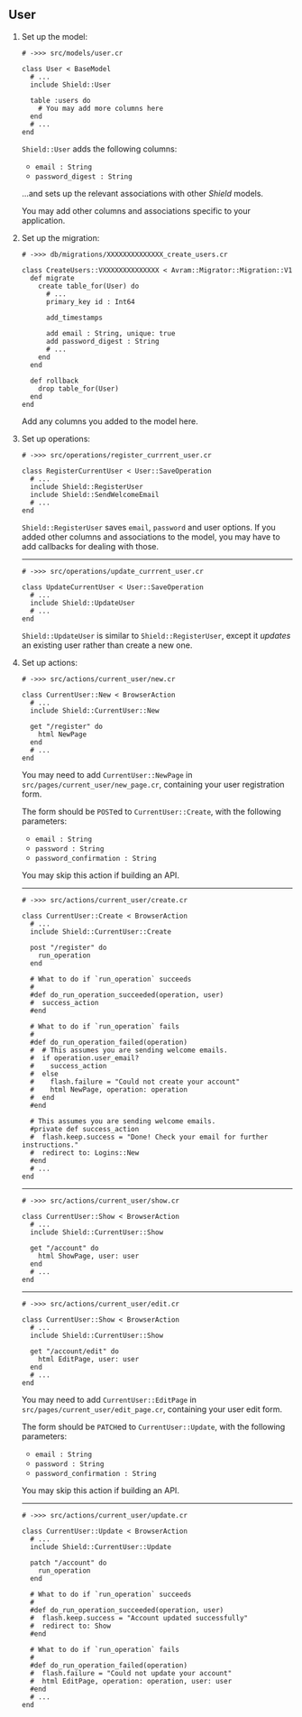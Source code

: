 ## User

1. Set up the model:

   ```crystal
   # ->>> src/models/user.cr

   class User < BaseModel
     # ...
     include Shield::User

     table :users do
       # You may add more columns here
     end
     # ...
   end
   ```

   `Shield::User` adds the following columns:
   
   - `email : String`
   - `password_digest : String`
   
   ...and sets up the relevant associations with other *Shield* models.

   You may add other columns and associations specific to your application.

1. Set up the migration:

   ```crystal
   # ->>> db/migrations/XXXXXXXXXXXXXX_create_users.cr

   class CreateUsers::VXXXXXXXXXXXXXX < Avram::Migrator::Migration::V1
     def migrate
       create table_for(User) do
         # ...
         primary_key id : Int64

         add_timestamps

         add email : String, unique: true
         add password_digest : String
         # ...
       end
     end

     def rollback
       drop table_for(User)
     end
   end
   ```

   Add any columns you added to the model here.

1. Set up operations:

   ```crystal
   # ->>> src/operations/register_currrent_user.cr

   class RegisterCurrentUser < User::SaveOperation
     # ...
     include Shield::RegisterUser
     include Shield::SendWelcomeEmail
     # ...
   end
   ```

   `Shield::RegisterUser` saves `email`, `password` and user options. If you added other columns and associations to the model, you may have to add callbacks for dealing with those.

   ---
   ```crystal
   # ->>> src/operations/update_currrent_user.cr

   class UpdateCurrentUser < User::SaveOperation
     # ...
     include Shield::UpdateUser
     # ...
   end
   ```

   `Shield::UpdateUser` is similar to `Shield::RegisterUser`, except it *updates* an existing user rather than create a new one.

1. Set up actions:

   ```crystal
   # ->>> src/actions/current_user/new.cr

   class CurrentUser::New < BrowserAction
     # ...
     include Shield::CurrentUser::New

     get "/register" do
       html NewPage
     end
     # ...
   end
   ```

   You may need to add `CurrentUser::NewPage` in `src/pages/current_user/new_page.cr`, containing your user registration form.

   The form should be `POST`ed to `CurrentUser::Create`, with the following parameters:

   - `email : String`
   - `password : String`
   - `password_confirmation : String`

   You may skip this action if building an API.

   ---
   ```crystal
   # ->>> src/actions/current_user/create.cr

   class CurrentUser::Create < BrowserAction
     # ...
     include Shield::CurrentUser::Create

     post "/register" do
       run_operation
     end

     # What to do if `run_operation` succeeds
     #
     #def do_run_operation_succeeded(operation, user)
     #  success_action
     #end

     # What to do if `run_operation` fails
     #
     #def do_run_operation_failed(operation)
     #  # This assumes you are sending welcome emails.
     #  if operation.user_email?
     #    success_action
     #  else
     #    flash.failure = "Could not create your account"
     #    html NewPage, operation: operation
     #  end
     #end

     # This assumes you are sending welcome emails.
     #private def success_action
     #  flash.keep.success = "Done! Check your email for further instructions."
     #  redirect to: Logins::New
     #end
     # ...
   end
   ```

   ---
   ```crystal
   # ->>> src/actions/current_user/show.cr

   class CurrentUser::Show < BrowserAction
     # ...
     include Shield::CurrentUser::Show

     get "/account" do
       html ShowPage, user: user
     end
     # ...
   end
   ```

   ---
   ```crystal
   # ->>> src/actions/current_user/edit.cr

   class CurrentUser::Show < BrowserAction
     # ...
     include Shield::CurrentUser::Show

     get "/account/edit" do
       html EditPage, user: user
     end
     # ...
   end
   ```

   You may need to add `CurrentUser::EditPage` in `src/pages/current_user/edit_page.cr`, containing your user edit form.

   The form should be `PATCH`ed to `CurrentUser::Update`, with the following parameters:

   - `email : String`
   - `password : String`
   - `password_confirmation : String`

   You may skip this action if building an API.

   ---
   ```crystal
   # ->>> src/actions/current_user/update.cr

   class CurrentUser::Update < BrowserAction
     # ...
     include Shield::CurrentUser::Update

     patch "/account" do
       run_operation
     end

     # What to do if `run_operation` succeeds
     #
     #def do_run_operation_succeeded(operation, user)
     #  flash.keep.success = "Account updated successfully"
     #  redirect to: Show
     #end

     # What to do if `run_operation` fails
     #
     #def do_run_operation_failed(operation)
     #  flash.failure = "Could not update your account"
     #  html EditPage, operation: operation, user: user
     #end
     # ...
   end
   ```
